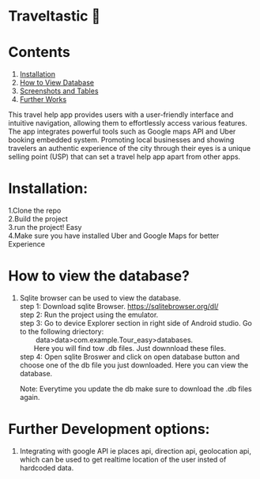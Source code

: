 # Traveltastic 🚀

# Contents
  1.  [Installation](#installation)
  2.  [How to View Database](#how-to-view-the-database)
  3.  [Screenshots and Tables](#screensots-and-databases)
  4.  [Further Works](#further-development-options)
 
This travel help app provides users with a user-friendly interface and intuitive navigation, allowing them to effortlessly access various features. The app integrates powerful tools such as Google maps API and Uber booking embedded system. Promoting local businesses and showing travelers an authentic experience of the city through their eyes is a unique selling point (USP) that can set a travel help app apart from other apps. 

# Installation:
1.Clone the repo <br/>
2.Build the project <br/>
3.run the project! Easy <br/>
4.Make sure you have installed Uber and Google Maps for better Experience


# How to view the database?

1. Sqlite browser can be used to view the database. <br/>
    step 1: Download sqlite Browser. https://sqlitebrowser.org/dl/   <br/>
    step 2: Run the project using the emulator. <br/>
    step 3: Go to device Explorer section in right side of Android studio. Go to the following driectory: <br/>
             &emsp;&ensp;&ensp; data>data>com.example.Tour_easy>databases. <br/>
             &emsp;&ensp;&ensp;Here you will find tow .db files. Just downnload these files. <br/>
    step 4: Open sqlite Broswer and click on open database button and choose one of the db file you just downloaded. Here you can view the database. <br/>
    
    Note: Everytime you update the db make sure to download the .db files again. <br/>
    
   
 # Further Development options:
 1. Integrating with google API ie places api, direction api, geolocation api, which can be used to get realtime location of the user insted of hardcoded data. 
